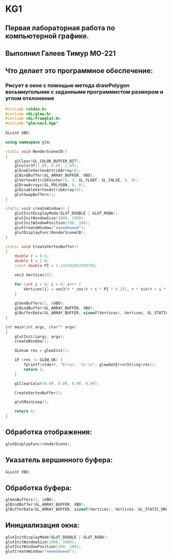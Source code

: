 # KG1
## Первая лабораторная работа по компьютерной графике.
## Выполнил Галеев Тимур МО-221
## Что делает это программное обеспечение:
### Рисует в окне с помощью метода drawPolygon восьмиугольник с заданными программистом размером и углом отклонения
```c++
#include <stdio.h>
#include <GL/glew.h>
#include <GL/freeglut.h>
#include "glm/vec3.hpp"
  
GLuint VBO;

using namespace glm;

static void RenderSceneCB()
{
    glClear(GL_COLOR_BUFFER_BIT);
    glColor3f(1.0f, 0.0f, 1.0f);
    glEnableVertexAttribArray(0);
    glBindBuffer(GL_ARRAY_BUFFER, VBO);
    glVertexAttribPointer(0, 3, GL_FLOAT, GL_FALSE, 0, 0);
    glDrawArrays(GL_POLYGON, 0, 8);
    glDisableVertexAttribArray(0);
    glutSwapBuffers();
}

static void createWindow() {
    glutInitDisplayMode(GLUT_DOUBLE | GLUT_RGBA);
    glutInitWindowSize(1000, 1000);
    glutInitWindowPosition(100, 100);
    glutCreateWindow("eeewdewewd");
    glutDisplayFunc(RenderSceneCB);
}

static void CreateVertexBuffer()
{
    double r = 0.5;
    double t = 1.0;
    const double PI = 3.141592653589793;

    vec3 Vertices[8];

    for (int i = 0; i < 8; i++) {
        Vertices[i] = vec3(r * cos(t + i * PI * 0.25), r * sin(t + i * PI * 0.25), 0.0f);
    }
    
    glGenBuffers(1, &VBO);
    glBindBuffer(GL_ARRAY_BUFFER, VBO);
    glBufferData(GL_ARRAY_BUFFER, sizeof(Vertices), Vertices, GL_STATIC_DRAW);
}

int main(int argc, char** argv)
{
    glutInit(&argc, argv);
    createWindow();

    GLenum res = glewInit();

    if (res != GLEW_OK) {
        fprintf(stderr, "Error: '%s'\n", glewGetErrorString(res));
        return 1;
    }

    glClearColor(0.0f, 0.0f, 0.0f, 0.0f);

    CreateVertexBuffer();

    glutMainLoop();

    return 0;
}
```
## Обработка отображения:
```c++
glutDisplayFunc(renderScene);
```
## Указатель вершинного буфера:
```c++
GLuint VBO;
```
## Обработка буфера:
```c++
glGenBuffers(1, &VBO);
glBindBuffer(GL_ARRAY_BUFFER, VBO);
glBufferData(GL_ARRAY_BUFFER, sizeof(Vertices), Vertices, GL_STATIC_DRAW);
```
## Инициализация окна:
```c++
glutInitDisplayMode(GLUT_DOUBLE | GLUT_RGBA);
glutInitWindowSize(1000, 1000);
glutInitWindowPosition(100, 100);
glutCreateWindow("eeewdewewd");
```
